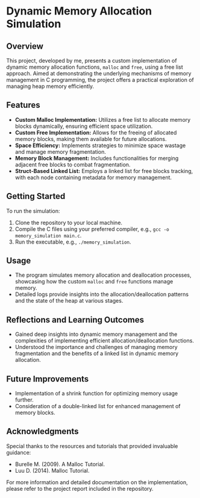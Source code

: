 # Dynamic Memory Allocation Simulation

## Overview
This project, developed by me, presents a custom implementation of dynamic memory allocation functions, `malloc` and `free`, using a free list approach. Aimed at demonstrating the underlying mechanisms of memory management in C programming, the project offers a practical exploration of managing heap memory efficiently.

## Features
- **Custom Malloc Implementation:** Utilizes a free list to allocate memory blocks dynamically, ensuring efficient space utilization.
- **Custom Free Implementation:** Allows for the freeing of allocated memory blocks, making them available for future allocations.
- **Space Efficiency:** Implements strategies to minimize space wastage and manage memory fragmentation.
- **Memory Block Management:** Includes functionalities for merging adjacent free blocks to combat fragmentation.
- **Struct-Based Linked List:** Employs a linked list for free blocks tracking, with each node containing metadata for memory management.

## Getting Started
To run the simulation:
1. Clone the repository to your local machine.
2. Compile the C files using your preferred compiler, e.g., `gcc -o memory_simulation main.c`.
3. Run the executable, e.g., `./memory_simulation`.

## Usage
- The program simulates memory allocation and deallocation processes, showcasing how the custom `malloc` and `free` functions manage memory.
- Detailed logs provide insights into the allocation/deallocation patterns and the state of the heap at various stages.

## Reflections and Learning Outcomes
- Gained deep insights into dynamic memory management and the complexities of implementing efficient allocation/deallocation functions.
- Understood the importance and challenges of managing memory fragmentation and the benefits of a linked list in dynamic memory allocation.

## Future Improvements
- Implementation of a shrink function for optimizing memory usage further.
- Consideration of a double-linked list for enhanced management of memory blocks.

## Acknowledgments
Special thanks to the resources and tutorials that provided invaluable guidance:
- Burelle M. (2009). A Malloc Tutorial.
- Luu D. (2014). Malloc Tutorial.

For more information and detailed documentation on the implementation, please refer to the project report included in the repository.
